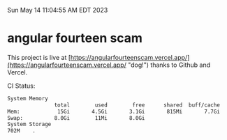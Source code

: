 Sun May 14 11:04:55 AM EDT 2023

# angular fourteen scam


This project is live at [https://angularfourteenscam.vercel.app/](https://angularfourteenscam.vercel.app/ "dog!") thanks to Github and Vercel.

CI Status: 

```bash
System Memory
               total        used        free      shared  buff/cache   available
Mem:            15Gi       4.5Gi       3.1Gi       815Mi       7.7Gi       9.6Gi
Swap:          8.0Gi        11Mi       8.0Gi
System Storage
702M	.
